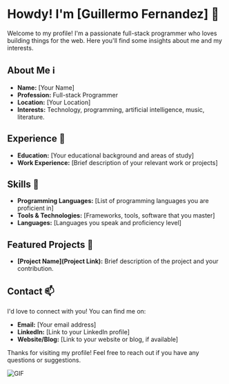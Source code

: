 # Howdy! I'm [Guillermo Fernandez] 👋

Welcome to my profile! I'm a passionate full-stack programmer who loves building things for the web. Here you'll find some insights about me and my interests.

## About Me ℹ️

- **Name:** [Your Name]
- **Profession:** Full-stack Programmer
- **Location:** [Your Location]
- **Interests:** Technology, programming, artificial intelligence, music, literature.

## Experience 💼

- **Education:** [Your educational background and areas of study]
- **Work Experience:** [Brief description of your relevant work or projects]

## Skills 🚀

- **Programming Languages:** [List of programming languages you are proficient in]
- **Tools & Technologies:** [Frameworks, tools, software that you master]
- **Languages:** [Languages you speak and proficiency level]

## Featured Projects 🌟

- **[Project Name](Project Link):** Brief description of the project and your contribution.

## Contact 📫

I'd love to connect with you! You can find me on:

- **Email:** [Your email address]
- **LinkedIn:** [Link to your LinkedIn profile]
- **Website/Blog:** [Link to your website or blog, if available]

Thanks for visiting my profile! Feel free to reach out if you have any questions or suggestions.

![GIF](link-to-your-gif.gif)



<!--
**Gfg92/Gfg92** is a ✨ _special_ ✨ repository because its `README.md` (this file) appears on your GitHub profile.

Here are some ideas to get you started:

- 🔭 I’m currently working on ...
- 🌱 I’m currently learning ...
- 👯 I’m looking to collaborate on ...
- 🤔 I’m looking for help with ...
- 💬 Ask me about ...
- 📫 How to reach me: ...
- 😄 Pronouns: ...
- ⚡ Fun fact: ...
-->
